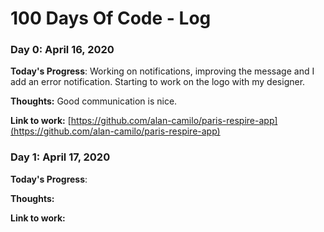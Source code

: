 # 100 Days Of Code - Log

### Day 0: April 16, 2020

**Today's Progress**: Working on notifications, improving the message and I add an error notification. Starting to work on the logo with my designer.

**Thoughts:** Good communication is nice.

**Link to work:** [https://github.com/alan-camilo/paris-respire-app](https://github.com/alan-camilo/paris-respire-app)

### Day 1: April 17, 2020

**Today's Progress**: 

**Thoughts:** 

**Link to work:** 
